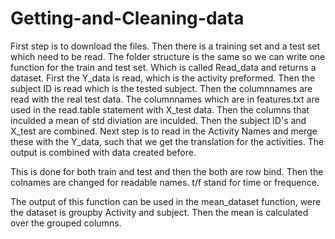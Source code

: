 # Getting-and-Cleaning-data

First step is to download the files. Then there is a training set and a test set which
need to be read. The folder structure is the same so we can write one function for
the train and test set. Which is called Read_data and returns a dataset. First the
Y_data is read, which is the activity preformed. Then the subject ID is read which is 
the tested subject. Then the columnnames are read with the real test data. The columnnames
which are in features.txt are used in the read.table statement with X_test data. 
Then the columns that inculded a mean of std diviation are inculded. Then the subject ID's
and X_test are combined. 
Next step is to read in the Activity Names and merge these with the Y_data, such that
we get the translation for the activities. The output is combined with data created 
before.

This is done for both train and test and then the both are row bind. Then the colnames
are changed for readable names. t/f stand for time or frequence.

The output of this function can be used in the mean_dataset function, were the dataset
is groupby Activity and subject. Then the mean is calculated over the grouped columns.